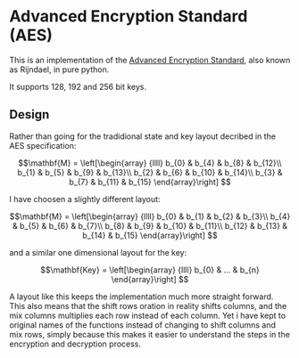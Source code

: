 Advanced Encryption Standard (AES)
=================================

This is an implementation of the [Advanced Encryption
Standard](https://en.wikipedia.org/wiki/Advanced_Encryption_Standard), also known as
Rijndael, in pure python.

It supports 128, 192 and 256 bit keys.


Design
------

Rather than going for the tradidional state and key layout decribed in
the AES specification:

$$\mathbf{M} = \left[\begin{array}
{llll}
b_{0} & b_{4} & b_{8}  & b_{12}\\
b_{1} & b_{5} & b_{9}  & b_{13}\\
b_{2} & b_{6} & b_{10} & b_{14}\\
b_{3} & b_{7} & b_{11} & b_{15}
\end{array}\right]
$$

I have choosen a slightly different layout:

$$\mathbf{M} = \left[\begin{array}
{llll}
b_{0}  & b_{1}  & b_{2}  & b_{3}\\
b_{4}  & b_{5}  & b_{6}  & b_{7}\\
b_{8}  & b_{9}  & b_{10} & b_{11}\\
b_{12} & b_{13} & b_{14} & b_{15}
\end{array}\right]
$$

and a similar one dimensional layout for the key:

$$\mathbf{Key} = \left[\begin{array}
{llll}
b_{0}  & ...  & b_{n}
\end{array}\right]
$$


A layout like this keeps the implementation much more straight forward.
This also means that the shift rows oration in reality shifts columns, and the
mix columns multiplies each row instead of each column. Yet i have kept to
original names of the functions instead of changing to shift columns and mix
rows, simply because this makes it easier to understand the steps in the
encryption and decryption process.

